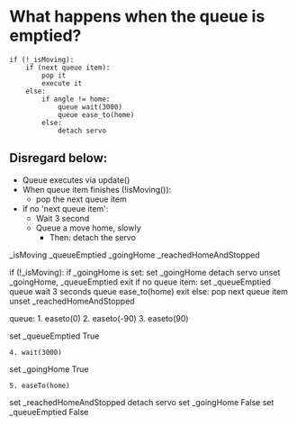 # What happens when the queue is emptied?

```text
if (!_isMoving):
    if (next queue item):
        pop it
        execute it
    else:
        if angle != home:
            queue wait(3000)
            queue ease_to(home)
        else:
            detach servo

```


## Disregard below:

- Queue executes via update()
- When queue item finishes (!isMoving()):
  - pop the next queue item
- if no 'next queue item':
  - Wait 3 second
  - Queue a move home, slowly
    - Then: detach the servo


_isMoving
_queueEmptied
_goingHome
_reachedHomeAndStopped

if (!_isMoving):
    if _goingHome is set:
        set _goingHome
        detach servo
        unset _goingHome, _queueEmptied
        exit
    if no queue item:
        set _queueEmptied
        queue wait 3 seconds
        queue ease_to(home)
        exit
    else:
        pop next queue item
            unset _reachedHomeAndStopped


queue:
    1. easeto(0)
    2. easeto(-90)
    3. easeto(90)

set _queueEmptied True

    4. wait(3000)

set _goingHome True

    5. easeTo(home)

set _reachedHomeAndStopped
detach servo
set _goingHome False
set _queueEmptied False

